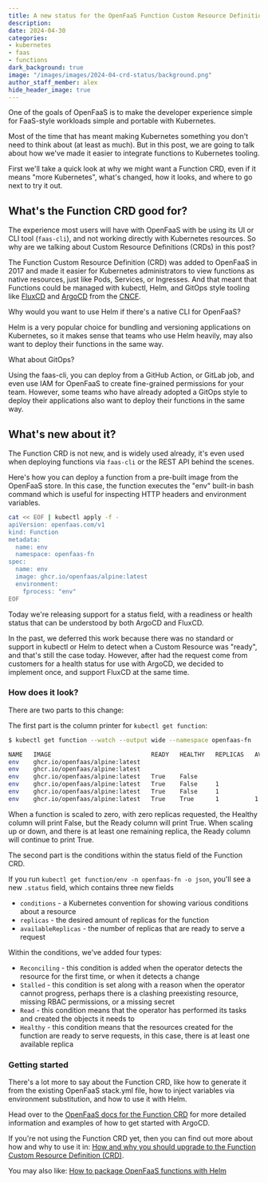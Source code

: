 ```yaml
---
title: A new status for the OpenFaaS Function Custom Resource Definition (CRD)
description: 
date: 2024-04-30
categories:
- kubernetes
- faas
- functions
dark_background: true
image: "/images/images/2024-04-crd-status/background.png"
author_staff_member: alex
hide_header_image: true
---
```


One of the goals of OpenFaaS is to make the developer experience simple for FaaS-style workloads simple and portable with Kubernetes.

Most of the time that has meant making Kubernetes something you don't need to think about (at least as much). But in this post, we are going to talk about how we've made it easier to integrate functions to Kubernetes tooling.

First we'll take a quick look at why we might want a Function CRD, even if it means "more Kubernetes", what's changed, how it looks, and where to go next to try it out.

## What's the Function CRD good for?

The experience most users will have with OpenFaaS with be using its UI or CLI tool (`faas-cli`), and not working directly with Kubernetes resources. So why are we talking about Custom Resource Definitions (CRDs) in this post?

The Function Custom Resource Definition (CRD) was added to OpenFaaS in 2017 and made it easier for Kubernetes administrators to view functions as native resources, just like Pods, Services, or Ingresses. And that meant that Functions could be managed with kubectl, Helm, and GitOps style tooling like [FluxCD](https://fluxcd.io) and [ArgoCD](https://argo-cd.readthedocs.io/en/stable/) from the [CNCF](https://cncf.io).

Why would you want to use Helm if there's a native CLI for OpenFaaS?

Helm is a very popular choice for bundling and versioning applications on Kubernetes, so it makes sense that teams who use Helm heavily, may also want to deploy their functions in the same way.

What about GitOps?

Using the faas-cli, you can deploy from a GitHub Action, or GitLab job, and even use IAM for OpenFaaS to create fine-grained permissions for your team. However, some teams who have already adopted a GitOps style to deploy their applications also want to deploy their functions in the same way.

## What's new about it?

The Function CRD is not new, and is widely used already, it's even used when deploying functions via `faas-cli` or the REST API behind the scenes.

Here's how you can deploy a function from a pre-built image from the OpenFaaS store. In this case, the function executes the "env" built-in bash command which is useful for inspecting HTTP headers and environment variables.

```bash
cat << EOF | kubectl apply -f -
apiVersion: openfaas.com/v1
kind: Function
metadata:
  name: env
  namespace: openfaas-fn
spec:
  name: env
  image: ghcr.io/openfaas/alpine:latest
  environment:
    fprocess: "env"
EOF
```

Today we're releasing support for a status field, with a readiness or health status that can be understood by both ArgoCD and FluxCD.

In the past, we deferred this work because there was no standard or support in kubectl or Helm to detect when a Custom Resource was "ready", and that's still the case today. However, after had the request come from customers for a health status for use with ArgoCD, we decided to implement once, and support FluxCD at the same time.

### How does it look?

There are two parts to this change:

The first part is the column printer for `kubectl get function`:

```bash
$ kubectl get function --watch --output wide --namespace openfaas-fn

NAME   IMAGE                            READY   HEALTHY   REPLICAS   AVAILABLE
env    ghcr.io/openfaas/alpine:latest                                
env    ghcr.io/openfaas/alpine:latest                                
env    ghcr.io/openfaas/alpine:latest   True    False                
env    ghcr.io/openfaas/alpine:latest   True    False     1          
env    ghcr.io/openfaas/alpine:latest   True    False     1          
env    ghcr.io/openfaas/alpine:latest   True    True      1          1
```

When a function is scaled to zero, with zero replicas requested, the Healthy column will print False, but the Ready column will print True. When scaling up or down, and there is at least one remaining replica, the Ready column will continue to print True.

The second part is the conditions within the status field of the Function CRD.

If you run `kubectl get function/env -n openfaas-fn -o json`, you'll see a new `.status` field, which contains three new fields

* `conditions` - a Kubernetes convention for showing various conditions about a resource
* `replicas` - the desired amount of replicas for the function
* `availableReplicas` - the number of replicas that are ready to serve a request

Within the conditions, we've added four types:

* `Reconciling` - this condition is added when the operator detects the resource for the first time, or when it detects a change
* `Stalled` - this condition is set along with a reason when the operator cannot progress, perhaps there is a clashing preexisting resource, missing RBAC permissions, or a missing secret
* `Read` - this condition means that the operator has performed its tasks and created the objects it needs to
* `Healthy` - this condition means that the resources created for the function are ready to serve requests, in this case, there is at least one available replica

### Getting started

There's a lot more to say about the Function CRD, like how to generate it from the existing OpenFaaS stack.yml file, how to inject variables via environment substitution, and how to use it with Helm.

Head over to the [OpenFaaS docs for the Function CRD](https://docs.openfaas.com/openfaas-pro/function-crd/) for more detailed information and examples of how to get started with ArgoCD.

If you're not using the Function CRD yet, then you can find out more about how and why to use it in: [How and why you should upgrade to the Function Custom Resource Definition (CRD)](https://www.openfaas.com/blog/upgrade-to-the-function-crd/).

You may also like: [How to package OpenFaaS functions with Helm](https://www.openfaas.com/blog/howto-package-functions-with-helm/)

